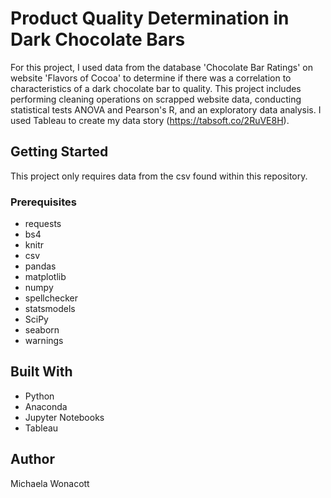 # Product Quality Determination in Dark Chocolate Bars
For this project, I used data from the database 'Chocolate Bar Ratings' on website 'Flavors of Cocoa' to determine if there was a correlation to characteristics of a dark chocolate bar to quality. This project includes performing cleaning operations on scrapped website data, conducting statistical tests ANOVA and Pearson's R, and an exploratory data analysis. I used Tableau to create my data story (https://tabsoft.co/2RuVE8H).

## Getting Started
This project only requires data from the csv found within this repository.

### Prerequisites
- requests
- bs4
- knitr
- csv
- pandas
- matplotlib
- numpy
- spellchecker
- statsmodels
- SciPy
- seaborn
- warnings

## Built With
- Python
- Anaconda
- Jupyter Notebooks
- Tableau

## Author
Michaela Wonacott
